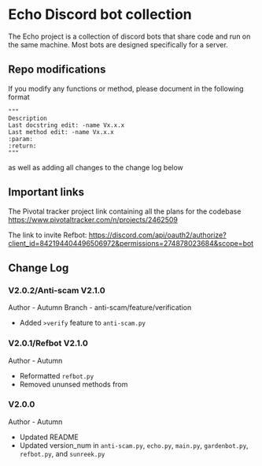 # Echo Discord bot collection
The Echo project is a collection of discord bots that share code and run on the same machine. Most bots are designed 
specifically for a server.  

## Repo modifications
If you modify any functions or method, please document in the following format
```
"""
Description
Last docstring edit: -name Vx.x.x
Last method edit: -name Vx.x.x
:param:
:return:
"""
```
as well as adding all changes to the change log below

## Important links
The Pivotal tracker project link containing all the plans for the codebase
https://www.pivotaltracker.com/n/projects/2462509

The link to invite Refbot:
https://discord.com/api/oauth2/authorize?client_id=842194404496506972&permissions=274878023684&scope=bot

## Change Log

### V2.0.2/Anti-scam V2.1.0
Author - Autumn
Branch - anti-scam/feature/verification
* Added `>verify` feature to `anti-scam.py`

### V2.0.1/Refbot V2.1.0
Author - Autumn
* Reformatted `refbot.py`
* Removed ununsed methods from

### V2.0.0
Author - Autumn
* Updated README
* Updated version_num in `anti-scam.py`, `echo.py`, `main.py`, `gardenbot.py`, `refbot.py`, and `sunreek.py`
